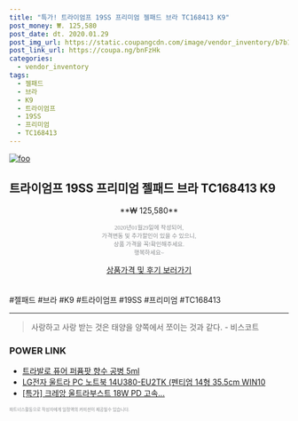 ```yaml
--- 
title: "특가! 트라이엄프 19SS 프리미엄 젤패드 브라 TC168413 K9" 
post_money: ₩. 125,580 
post_date: dt. 2020.01.29 
post_img_url: https://static.coupangcdn.com/image/vendor_inventory/b7b1/e7ee57dec267981c926f89272fc3804941c4a953fa195a30de4ab693fb6e.jpg 
post_link_url: https://coupa.ng/bnFzHk 
categories: 
  - vendor_inventory 
tags: 
  - 젤패드 
  - 브라 
  - K9 
  - 트라이엄프 
  - 19SS 
  - 프리미엄 
  - TC168413 
--- 
```

[![foo](https://static.coupangcdn.com/image/vendor_inventory/b7b1/e7ee57dec267981c926f89272fc3804941c4a953fa195a30de4ab693fb6e.jpg)](https://coupa.ng/bnFzHk) 

## 트라이엄프 19SS 프리미엄 젤패드 브라 TC168413 K9 
<p style="text-align: center;">**₩ 125,580**</p> 
<p style="text-align: center;"><span style="color: #898c8f; font-family: Georgia,Times,serif; font-size: 0.75em;">2020년01월29일에 작성되어, <br>가격변동 및 추가할인이 있을 수 있으니,<br> 상품 가격을 꼭!확인해주세요.<br>행복하세요~</span> 
</p>	 
<div markdown="0" style="text-align: center;"><a href="https://coupa.ng/bnFzHk" class="btn btn--success">상품가격 및 후기 보러가기</a></div> 
<br><br> 
  #젤패드 #브라 #K9 #트라이엄프 #19SS #프리미엄 #TC168413 
<hr> 

> 사랑하고 사랑 받는 것은 태양을 양쪽에서 쪼이는 것과 같다. - 비스코트 


### POWER LINK

* <a href="https://blog.naver.com/fasyy4321/221789207364" target="_blank">트라발로 퓨어 퍼퓸팟 향수 공병 5ml</a>
* <a href="https://blog.naver.com/fasyy4321/221784037542" target="_blank">LG전자 울트라 PC 노트북 14U380-EU2TK (펜티엄 14형 35.5cm WIN10</a>
* <a href="https://blog.naver.com/santokki14/221788120849" target="_blank">[특가] 크레앙 울트라부스트 18W PD 고속...</a>

<span style="color: #898c8f; font-family: Georgia,Times,serif; font-size: 0.55em;">파트너스활동으로 작성자에게 일정액의 커미션이 제공될수 있습니다.</span> 
